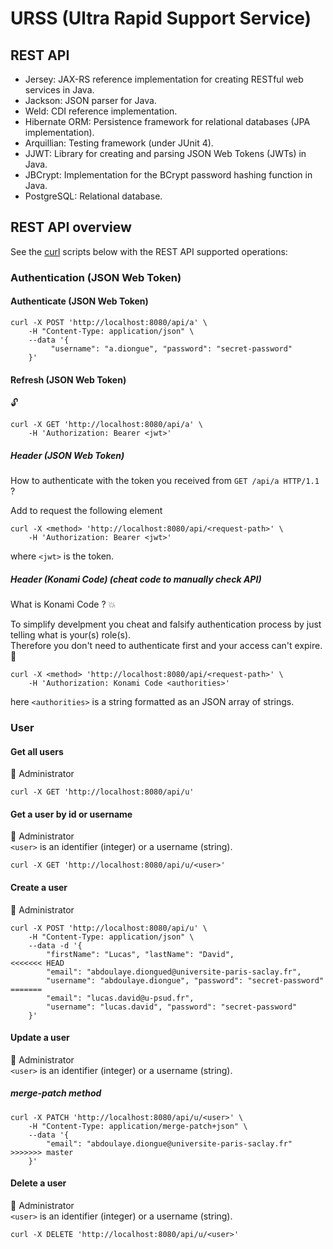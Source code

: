 # URSS (Ultra Rapid Support Service)

## REST API 

* Jersey: JAX-RS reference implementation for creating RESTful web services in Java.
* Jackson: JSON parser for Java.
* Weld: CDI reference implementation.
* Hibernate ORM: Persistence framework for relational databases (JPA implementation).
* Arquillian: Testing framework (under JUnit 4).
* JJWT: Library for creating and parsing JSON Web Tokens (JWTs) in Java.
* JBCrypt: Implementation for the BCrypt password hashing function in Java.
* PostgreSQL: Relational database.

## REST API overview

See the [curl] scripts below with the REST API supported operations:

### Authentication (JSON Web Token)

#### Authenticate (JSON Web Token)

```  
curl -X POST 'http://localhost:8080/api/a' \
    -H "Content-Type: application/json" \
    --data '{ 
         "username": "a.diongue", "password": "secret-password"
    }'
```

#### Refresh (JSON Web Token)
:unlock:

```  
curl -X GET 'http://localhost:8080/api/a' \
    -H 'Authorization: Bearer <jwt>'
```

##### Header (JSON Web Token)

How to authenticate with the token you received from `GET /api/a HTTP/1.1` ?

Add to request the following element
```  
curl -X <method> 'http://localhost:8080/api/<request-path>' \
    -H 'Authorization: Bearer <jwt>'
```
where `<jwt>` is the token.

##### Header (Konami Code) (cheat code to manually check API)

What is Konami Code ? :boom:<br/>

To simplify develpment you cheat and falsify authentication process by just telling what is your(s) role(s). <br/>
Therefore you don't need to authenticate first and your access can't expire. :see_no_evil:

```  
curl -X <method> 'http://localhost:8080/api/<request-path>' \
    -H 'Authorization: Konami Code <authorities>'
```
here `<authorities>` is a string formatted as an JSON array of strings.

### User

#### Get all users
:closed_lock_with_key: Administrator

```
curl -X GET 'http://localhost:8080/api/u'
```

#### Get a user by id or username
:closed_lock_with_key: Administrator <br/>
`<user>` is an identifier (integer) or a username (string).

``` 
curl -X GET 'http://localhost:8080/api/u/<user>' 
```
#### Create a user
:closed_lock_with_key: Administrator

```  
curl -X POST 'http://localhost:8080/api/u' \
    -H "Content-Type: application/json" \
    --data -d '{ 
        "firstName": "Lucas", "lastName": "David", 
<<<<<<< HEAD
        "email": "abdoulaye.diongued@universite-paris-saclay.fr", 
        "username": "abdoulaye.diongue", "password": "secret-password"
=======
        "email": "lucas.david@u-psud.fr", 
        "username": "lucas.david", "password": "secret-password"
    }'
```

#### Update a user
:closed_lock_with_key: Administrator <br/>
`<user>` is an identifier (integer) or a username (string).

##### merge-patch method

```  
curl -X PATCH 'http://localhost:8080/api/u/<user>' \
    -H "Content-Type: application/merge-patch+json" \
    --data '{ 
        "email": "abdoulaye.diongue@universite-paris-saclay.fr"
>>>>>>> master
    }'
```

#### Delete a user
:closed_lock_with_key: Administrator <br/>
`<user>` is an identifier (integer) or a username (string).

```  
curl -X DELETE 'http://localhost:8080/api/u/<user>'
```

[curl]: https://curl.haxx.se/

